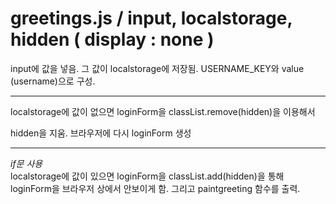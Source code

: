 # greetings.js / input, localstorage, hidden ( display : none )

input에 값을 넣음. 그 값이 localstorage에 저장됨.
USERNAME_KEY와 value (username)으로 구성.

---

localstorage에 값이 없으면 loginForm을 classList.remove(hidden)을 이용해서

hidden을 지움. 브라우저에 다시 loginForm 생성

---

_if문 사용_  
localstorage에 값이 있으면 loginForm을 classList.add(hidden)을 통해
loginForm을 브라우저 상에서 안보이게 함.
그리고 paintgreeting 함수를 출력.
